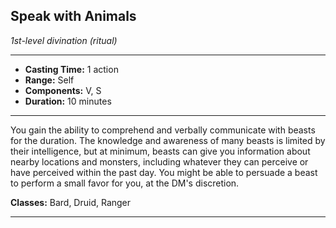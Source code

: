 ﻿## Speak with Animals
*1st-level divination (ritual)*
___
- **Casting Time:** 1 action
- **Range:** Self
- **Components:** V, S
- **Duration:** 10 minutes

---
You gain the ability to comprehend and verbally communicate with beasts for the duration. The knowledge and awareness of many beasts is limited by their intelligence, but at minimum, beasts can give you information about nearby locations and monsters, including whatever they can perceive or have perceived within the past day. You might be able to persuade a beast to perform a small favor for you, at the DM's discretion.

**Classes:** Bard, Druid, Ranger


---
